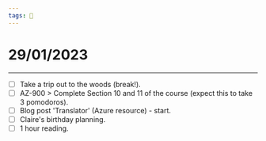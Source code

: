 ```yaml
---
tags: 📆
---
```


# 29/01/2023
---

- [ ] Take a trip out to the woods (break!).
- [ ] AZ-900 > Complete Section 10 and 11 of the course (expect this to take 3 pomodoros).
- [ ] Blog post 'Translator' (Azure resource) - start.
- [ ] Claire's birthday planning.
- [ ] 1 hour reading.